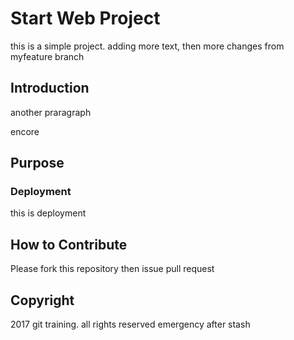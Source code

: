 # Start Web Project

this is a simple project.  adding more text, then more changes from myfeature branch

## Introduction

another praragraph

encore

## Purpose

### Deployment

this is deployment

## How to Contribute

Please fork this repository then issue pull request

## Copyright

2017 git training. all rights reserved
emergency after stash